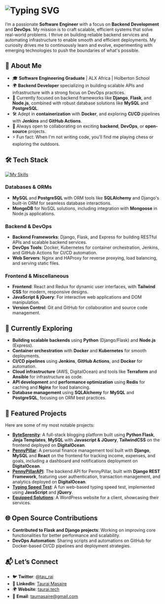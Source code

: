 <div align="left">
  <h1>
    <img src="https://readme-typing-svg.herokuapp.com?font=Jetbrains+mono&size=40&duration=3000&color=blue&center=true&vCenter=true&width=435&lines=Hey..+I'm+Taurai!👋" alt="Typing SVG"/>
  </h1>
</div> 

I’m a passionate **Software Engineer** with a focus on **Backend Development** and **DevOps**. My mission is to craft scalable, efficient systems that solve real-world problems. I thrive on building reliable backend services and automating infrastructure to enable smooth and efficient deployments. My curiosity drives me to continuously learn and evolve, experimenting with emerging technologies to push the boundaries of what's possible.

## 🚀 About Me

- 🎓 **Software Engineering Graduate** | ALX Africa | Holberton School
- 🌍 **Backend Developer** specializing in building scalable APIs and infrastructure with a strong focus on DevOps practices.
- 🔧 Currently focused on backend frameworks like **Django**, **Flask**, and **Node.js**, combined with robust database solutions like **MySQL** and **PostgreSQL**.
- 🛠️ Adept in **containerization** with **Docker**, and exploring **CI/CD** pipelines with **Jenkins** and **GitHub Actions**.
- 🧠 Always open to collaborating on exciting **backend**, **DevOps**, or **open-source** projects.
- ⚡ Fun fact: When I'm not writing code, you’ll find me playing chess or exploring the outdoors.

## 🛠️ Tech Stack

[![My Skills](https://skillicons.dev/icons?i=python,django,flask,nodejs,express,js,html,css,tailwindcss,mysql,postgres,mongodb,docker,nginx,bash,git,linux,vim,vscode,redis,wordpress,github,heroku&perline=9)](https://skillicons.dev)

### Databases & ORMs

- **MySQL** and **PostgreSQL** with ORM tools like **SQLAlchemy** and Django's built-in ORM for seamless database interactions.
- **MongoDB** for NoSQL solutions, including integration with **Mongoose** in Node.js applications.

### Backend & DevOps

- **Backend Frameworks**: Django, Flask, and Express for building RESTful APIs and scalable backend services.
- **DevOps Tools**: Docker, Kubernetes for container orchestration, Jenkins, and GitHub Actions for CI/CD automation.
- **Web Servers**: Nginx and HAProxy for reverse proxying, load balancing, and serving static files.

### Frontend & Miscellaneous

- **Frontend**: React and Redux for dynamic user interfaces, with **Tailwind CSS** for modern, responsive designs.
- **JavaScript & jQuery**: For interactive web applications and DOM manipulation.
- **Version Control**: Git and GitHub for collaboration and source code management.

## 🌱 Currently Exploring

- **Building scalable backends** using **Python** (Django/Flask) and **Node.js** (Express).
- **Container orchestration** with **Docker** and **Kubernetes** for smooth deployments.
- **CI/CD pipelines** using **Jenkins**, **GitHub Actions**, and **Docker** for automation.
- **Cloud infrastructure** (AWS, DigitalOcean) and tools like **Terraform** and **Ansible** for infrastructure as code.
- **API development** and **performance optimization** using **Redis** for caching and **Nginx** for load balancing.
- **Database management** using **SQLAlchemy** for **MySQL** and **PostgreSQL**, focusing on ORM best practices.

## 🌟 Featured Projects

Here are some of my most notable projects:

- **[ByteSerenity](https://www.byteserenity.social)**: A full-stack blogging platform built using **Python Flask**, **Jinja Templates**, **MySQL** with **Javascript & JQuery**, **TailwindCSS** on the frontend deployed on **DigitalOcean**.
- **[PennyPillar](https://pennypillar.taurai.tech)**: A personal finance management tool built with **Django**, **MySQL** and **React** on the frontend for tracking income, expenses, and goals, including a dashboard and notifications deployment on **DigitalOcean**.
- **[PennyPillarAPI](https://taurai.tech/swagger)**: The backend API for PennyPillar, built with **Django REST Framework**, featuring user authentication, transaction management, and analytics deployed on **DigitalOcean**.
- **[Typing Speed Test](https://tau-rai.github.io/typing-speed-test/)**: A fun web-based typing speed test, implemented using **JavaScript** and **jQuery**.
- **[Equipped Solutions](https://equippedsolutions.co.za)**: A WordPress website for a client, showcasing their services.

## 🌐 Open Source Contributions

- **Contributed to Flask and Django projects**: Working on improving core functionalities for better performance and scalability.
- **DevOps Automation**: Sharing scripts and automations on GitHub for Docker-based CI/CD pipelines and deployment strategies.

## 📬 Let’s Connect

- 🐦 **Twitter**: [@tau_rai](https://twitter.com/tau_rai)
- 💼 **LinkedIn**: [Taurai Masaire](https://linkedin.com/m/taurai-masaire)
- 🌍 **Website**: [taurai.tech](https://taurai.tech)
- 📧 **Email**:   [taumasaire@gmail.com](mailto:taumasaire@gmail.com)



  
